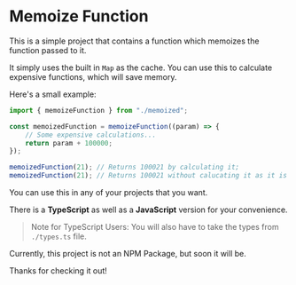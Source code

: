 # Memoize Function

This is a simple project that contains a function which memoizes the function passed to it.

It simply uses the built in `Map` as the cache. You can use this to calculate expensive functions, which will save memory.

Here's a small example:

```ts
import { memoizeFunction } from "./memoized";

const memoizedFunction = memoizeFunction((param) => {
	// Some expensive calculations...
	return param + 100000;
});

memoizedFunction(21); // Returns 100021 by calculating it;
memoizedFunction(21); // Returns 100021 without calucating it as it is saved in the cache.
```

You can use this in any of your projects that you want.

There is a **TypeScript** as well as a **JavaScript** version for your convenience.

> Note for TypeScript Users: You will also have to take the types from `./types.ts` file.

Currently, this project is not an NPM Package, but soon it will be.

Thanks for checking it out!
